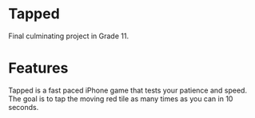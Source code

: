 # Tapped
Final culminating project in Grade 11.
  
# Features
Tapped is a fast paced iPhone game that tests your patience and speed. The goal is to tap the moving red tile as many times as you can in 10 seconds.
